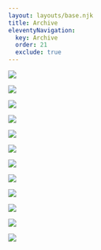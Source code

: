 ```yaml
---
layout: layouts/base.njk
title: Archive
eleventyNavigation:
  key: Archive
  order: 21
  exclude: true
---
```


[![](https://s3.eu-west-1.amazonaws.com/jessicaakerman.com/Engorged.jpg)](./fat-rascals)

[![](https://s3.eu-west-1.amazonaws.com/jessicaakerman.com/web-resized+3Centre+of+Gravity+Jessica++Jo+Hounsome+Photography_1.jpg)](./centre-of-gravity)

[![](https://s3.eu-west-1.amazonaws.com/jessicaakerman.com/Annihilation_Seal-Horn-chain-web.jpg)](/annihilation-seal-campfa)

[![](https://s3.eu-west-1.amazonaws.com/jessicaakerman.com/web-Resized+Jessica+Akerman+Wall+Hangings+Benjamin+Jones.jpg)](./centre-of-gravity)

[![](https://s3.eu-west-1.amazonaws.com/jessicaakerman.com/Annihilation_Seal3-web.jpg)](./annihilation-seal-campfa)

[![](https://s3.eu-west-1.amazonaws.com/jessicaakerman.com/Gas-cylinders-2014-JAkerman.jpg)](/wood-leather-objects)

[![](https://s3.eu-west-1.amazonaws.com/jessicaakerman.com/Jessica_Akerman_Jo_Hounsome_Photography.jpeg)](./fat-rascals)

[![](https://s3.eu-west-1.amazonaws.com/jessicaakerman.com/Josiah+Heads.jpg)](./centre-of-gravity)

[![](https://s3.eu-west-1.amazonaws.com/jessicaakerman.com/Life-Raft_Jessica-Akerman-Jo+Hounsome+Photography.jpg)](/fat-rascals)

[![](https://s3.eu-west-1.amazonaws.com/jessicaakerman.com/Jessica-Akerman-Definitions-of-Drawing-II-image-credit-Courtney-Spencer-4-web.jpg)](./definitions-of-drawing-ii)

[![](https://s3.eu-west-1.amazonaws.com/jessicaakerman.com/Fit+in.jpg)](./accessorise)

[![](https://s3.eu-west-1.amazonaws.com/jessicaakerman.com/Profile+editions+spread.jpg)](/processions)